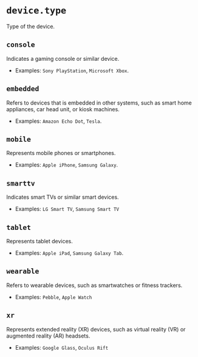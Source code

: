# `device.type`

Type of the device.

## `console`

Indicates a gaming console or similar device.

- Examples: `Sony PlayStation`, `Microsoft Xbox`.

## `embedded`

Refers to devices that is embedded in other systems, such as smart home appliances, car head unit, or kiosk machines.

- Examples: `Amazon Echo Dot`, `Tesla`.

## `mobile`

Represents mobile phones or smartphones.

- Examples: `Apple iPhone`, `Samsung Galaxy`.

## `smarttv`

Indicates smart TVs or similar smart devices.

- Examples: `LG Smart TV`, `Samsung Smart TV`

## `tablet`

Represents tablet devices.

- Examples: `Apple iPad`, `Samsung Galaxy Tab`.

## `wearable`

Refers to wearable devices, such as smartwatches or fitness trackers.

- Examples: `Pebble`, `Apple Watch`

## `xr`

Represents extended reality (XR) devices, such as virtual reality (VR) or augmented reality (AR) headsets.

- Examples: `Google Glass`, `Oculus Rift`
